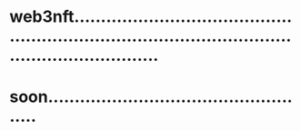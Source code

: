 # web3nft..........................................................................................................................
# soon...................................................

